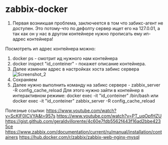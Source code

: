 # zabbix-docker

1. Первая возникшая проблема, заключеется в том что забикс-агент не доступен. Это потому-что по дефолту сервер ищет его на 127.0.01, а так как он у нас в другом контейнере нужно прописать ему ип-адрес контейнера!

Посмотреть ип адрес контейнера можно:
1. docker ps - смотрит ид нужного нам контейнера
2. docker inspect "id_conteiner" - покажет описание контейнера.
3. Далее изменим адрес в настройках хоста забикс сервера
![Screenshot_2](https://user-images.githubusercontent.com/19773509/116448397-c0827000-a861-11eb-9616-615d31ec96c2.jpg)
4. Сохраняем
5. Далее нужно выполнить команду на забикс сервере - zabbix_server -R config_cache_reload
Для этого нужно зайти в контейнер в интерактивном режиме:
docker exec -it "id_conteiner" /bin/bash или docker exec -it "id_conteiner" zabbix_server -R config_cache_reload

Полезные ссылки:
https://www.youtube.com/watch?v=ScKlF0ICVYA&t=957s
https://www.youtube.com/watch?v=PT_uqOpfHZU
https://gist.github.com/geraldvillorente/4c60e7fdb5562f443f16ad2bbe4235ce
https://www.zabbix.com/documentation/current/ru/manual/installation/containers
https://hub.docker.com/r/zabbix/zabbix-web-nginx-mysql
